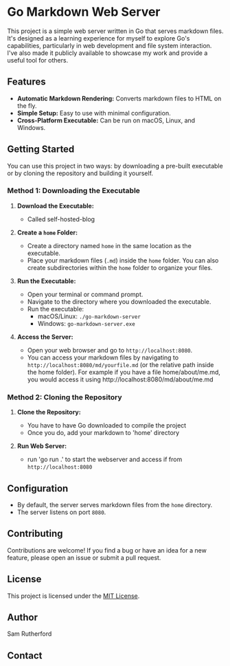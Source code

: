 # Go Markdown Web Server

This project is a simple web server written in Go that serves markdown files. It's designed as a learning experience for myself to explore Go's capabilities, particularly in web development and file system interaction. I've also made it publicly available to showcase my work and provide a useful tool for others.

## Features

* **Automatic Markdown Rendering:** Converts markdown files to HTML on the fly.
* **Simple Setup:** Easy to use with minimal configuration.
* **Cross-Platform Executable:** Can be run on macOS, Linux, and Windows.

## Getting Started

You can use this project in two ways: by downloading a pre-built executable or by cloning the repository and building it yourself.

### Method 1: Downloading the Executable

1.  **Download the Executable:**
    * Called self-hosted-blog

2.  **Create a `home` Folder:**
    * Create a directory named `home` in the same location as the executable.
    * Place your markdown files (`.md`) inside the `home` folder. You can also create subdirectories within the `home` folder to organize your files.

3.  **Run the Executable:**
    * Open your terminal or command prompt.
    * Navigate to the directory where you downloaded the executable.
    * Run the executable:
        * macOS/Linux: `./go-markdown-server`
        * Windows: `go-markdown-server.exe`

4.  **Access the Server:**
    * Open your web browser and go to `http://localhost:8080`.
    * You can access your markdown files by navigating to `http://localhost:8080/md/yourfile.md` (or the relative path inside the home folder). For example if you have a file home/about/me.md, you would access it using http://localhost:8080/md/about/me.md

### Method 2: Cloning the Repository

1.  **Clone the Repository:**
    * You have to have Go downloaded to compile the project
    * Once you do, add your markdown to 'home' directory

2. **Run Web Server:**
    * run 'go run .' to start the webserver and access if from `http://localhost:8080`

## Configuration

* By default, the server serves markdown files from the `home` directory.
* The server listens on port `8080`.

## Contributing

Contributions are welcome! If you find a bug or have an idea for a new feature, please open an issue or submit a pull request.

## License

This project is licensed under the [MIT License](LICENSE).

## Author

Sam Rutherford

## Contact
